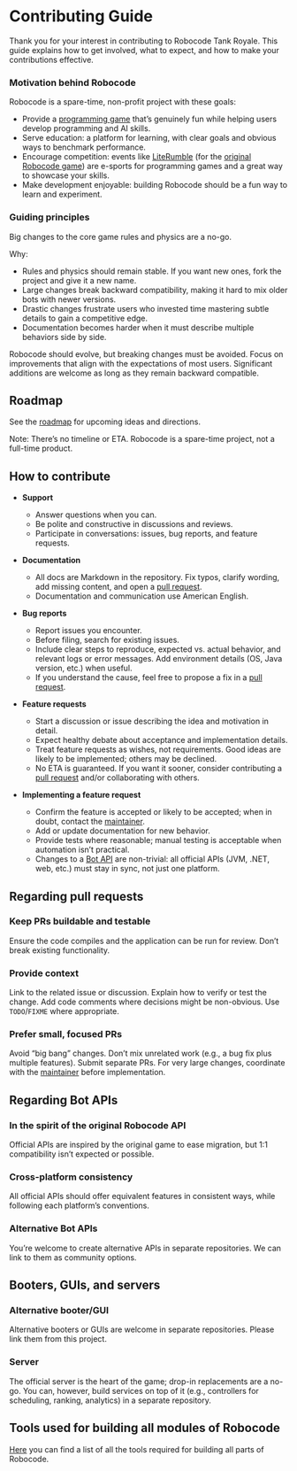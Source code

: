 # Contributing Guide

Thank you for your interest in contributing to Robocode Tank Royale. This guide explains how to get involved, what to expect, and how to make your contributions effective.

### Motivation behind Robocode

Robocode is a spare-time, non-profit project with these goals:

- Provide a [programming game] that’s genuinely fun while helping users develop programming and AI skills.
- Serve education: a platform for learning, with clear goals and obvious ways to benchmark performance.
- Encourage competition: events like [LiteRumble] (for the [original Robocode game](https://robocode.sourceforge.io/)) are e-sports for programming games and a great way to showcase your skills.
- Make development enjoyable: building Robocode should be a fun way to learn and experiment.

### Guiding principles

Big changes to the core game rules and physics are a no-go.

Why:

- Rules and physics should remain stable. If you want new ones, fork the project and give it a new name.
- Large changes break backward compatibility, making it hard to mix older bots with newer versions.
- Drastic changes frustrate users who invested time mastering subtle details to gain a competitive edge.
- Documentation becomes harder when it must describe multiple behaviors side by side.

Robocode should evolve, but breaking changes must be avoided. Focus on improvements that align with the expectations of most users. Significant additions are welcome as long as they remain backward compatible.

## Roadmap

See the [roadmap] for upcoming ideas and directions.

Note: There’s no timeline or ETA. Robocode is a spare-time project, not a full-time product.

## How to contribute

- **Support**
  - Answer questions when you can.
  - Be polite and constructive in discussions and reviews.
  - Participate in conversations: issues, bug reports, and feature requests.

- **Documentation**
  - All docs are Markdown in the repository. Fix typos, clarify wording, add missing content, and open a [pull request].
  - Documentation and communication use American English.

- **Bug reports**
  - Report issues you encounter.
  - Before filing, search for existing issues.
  - Include clear steps to reproduce, expected vs. actual behavior, and relevant logs or error messages. Add environment details (OS, Java version, etc.) when useful.
  - If you understand the cause, feel free to propose a fix in a [pull request].

- **Feature requests**
  - Start a discussion or issue describing the idea and motivation in detail.
  - Expect healthy debate about acceptance and implementation details.
  - Treat feature requests as wishes, not requirements. Good ideas are likely to be implemented; others may be declined.
  - No ETA is guaranteed. If you want it sooner, consider contributing a [pull request] and/or collaborating with others.

- **Implementing a feature request**
  - Confirm the feature is accepted or likely to be accepted; when in doubt, contact the [maintainer].
  - Add or update documentation for new behavior.
  - Provide tests where reasonable; manual testing is acceptable when automation isn’t practical.
  - Changes to a [Bot API] are non-trivial: all official APIs (JVM, .NET, web, etc.) must stay in sync, not just one platform.

## Regarding pull requests

### Keep PRs buildable and testable
Ensure the code compiles and the application can be run for review. Don’t break existing functionality.

### Provide context
Link to the related issue or discussion. Explain how to verify or test the change. Add code comments where decisions might be non-obvious. Use `TODO`/`FIXME` where appropriate.

### Prefer small, focused PRs
Avoid “big bang” changes. Don’t mix unrelated work (e.g., a bug fix plus multiple features). Submit separate PRs. For very large changes, coordinate with the [maintainer] before implementation.

## Regarding Bot APIs

### In the spirit of the original Robocode API
Official APIs are inspired by the original game to ease migration, but 1:1 compatibility isn’t expected or possible.

### Cross-platform consistency
All official APIs should offer equivalent features in consistent ways, while following each platform’s conventions.

### Alternative Bot APIs
You’re welcome to create alternative APIs in separate repositories. We can link to them as community options.

## Booters, GUIs, and servers

### Alternative booter/GUI
Alternative booters or GUIs are welcome in separate repositories. Please link them from this project.

### Server
The official server is the heart of the game; drop-in replacements are a no-go. You can, however, build services on top of it (e.g., controllers for scheduling, ranking, analytics) in a separate repository.

## Tools used for building all modules of Robocode

[Here](docs-build/docs/dev/tools.md) you can find a list of all the tools required for building all parts of Robocode.

[programming game]: https://www.makeuseof.com/tag/best-programming-games/
[LiteRumble]: https://literumble.appspot.com/
[pull request]: https://github.com/robocode-dev/tank-royale/pulls
[Bot API]: https://robocode-dev.github.io/tank-royale/api/apis.html
[maintainer]: https://github.com/flemming-n-larsen "Mr. Robocode"
[roadmap]: https://github.com/robocode-dev/tank-royale/wiki/Roadmap
[original game]: https://robocode.sourceforge.io/
